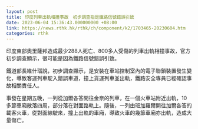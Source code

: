```yaml
---
layout: post
title: 印度列車出軌相撞事故　初步調查指是鐵路信號錯誤引致
date: 2023-06-04 15:36:43.000000000 +08:00
link: https://news.rthk.hk/rthk/ch/component/k2/1703465-20230604.htm
categories: rthk
---
```


印度東部奧里薩邦造成最少288人死亡、800多人受傷的列車出軌相撞事故，官方初步調查顯示，很可能是因為鐵路信號錯誤引致。

鐵道部長維什瑙說，初步調查顯示，是安裝在車站控制室內的電子聯鎖裝置發生變化，導致客運列車駛入錯誤車道，撞上貨運列車並出軌，鐵路安全專員已經確認事故相關責任人。

事發在星期五晚，一列從加爾各答開往金奈的列車，在一個火車站附近出軌，10多節車廂散落四周，部分落在對面路軌上。隨後，一列由班加羅爾開往加爾各答的載客火車，從對面線駛來，撞上出軌的車廂，導致火車的幾節車廂亦出軌，造成大量傷亡。
